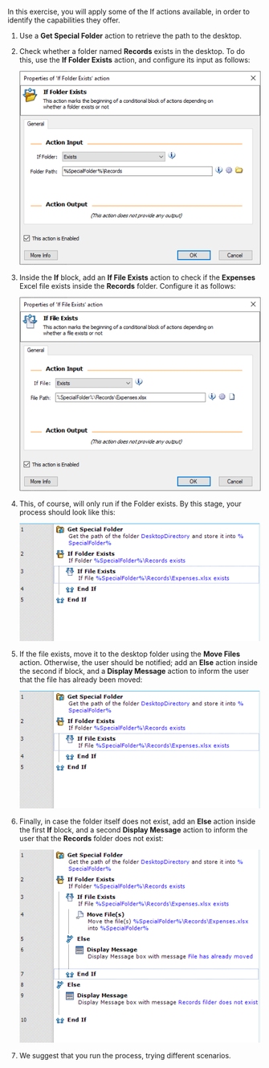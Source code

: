 In this exercise, you will apply some of the If actions available, in order to identify the capabilities they offer.

1. Use a **Get Special Folder** action to retrieve the path to the desktop.

2. Check whether a folder named **Records** exists in the desktop. To do this, use the **If Folder Exists** action, and configure its input as follows:

    ![If records folder exists](..\media\if-records-folder-exists.png)

3. Inside the **If** block, add an **If File Exists** action to check if the **Expenses** Excel file exists inside the **Records** folder. Configure it as follows:

    ![If expenses file exists](..\media\if-expenses-file-exists.png)

4. This, of course, will only run if the Folder exists. By this stage, your process should look like this:

    ![Initial process structure](..\media\initial-process-structure.png)

5. If the file exists, move it to the desktop folder using the **Move Files** action. Otherwise, the user should be notified; add an **Else** action inside the second if block, and a **Display Message** action to inform the user that the file has already been moved:

    ![Initial process structure](..\media\initial-process-structure.png)

6. Finally, in case the folder itself does not exist, add an **Else** action inside the first **If** block, and a second **Display Message** action to inform the user that the **Records** folder does not exist:

    ![Outside else display message](..\media\outside-else-display-message.png)
    
7. We suggest that you run the process, trying different scenarios. 

